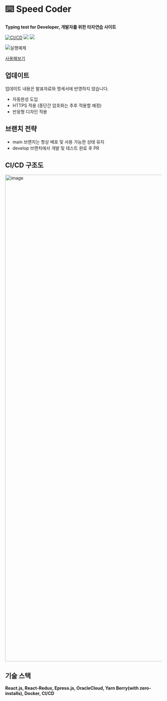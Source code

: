 # ⌨️ Speed Coder
**Typing test for Developer, 개발자를 위한 타자연습 사이트**  


[![CI/CD](https://github.com/Seol-JY/SpeedCoder/actions/workflows/main.yml/badge.svg)](https://github.com/Seol-JY/SpeedCoder/actions/workflows/main.yml)  <img src="https://img.shields.io/github/actions/workflow/status/Seol-JY/SpeedCoder/main.yml"> <img src="https://img.shields.io/youtube/views/ESrgpNHbPMg?style=flat">

![실행예제](https://user-images.githubusercontent.com/70826982/212483409-55ea62a0-e529-4b03-bcd4-192192758b9f.gif)

[사용해보기](https://speedcoder.seol.pro/)

## 업데이트

업데이트 내용은 발표자료와 명세서에 반영하지 않습니다.

- 자동완성 도입
- HTTPS 적용 (종단간 암호화는 추후 적용할 예정)
- 반응형 디자인 적용

## 브랜치 전략

- main 브랜치는 항상 배포 및 사용 가능한 상태 유지
- develop 브랜치에서 개발 및 테스트 완료 후 PR

## CI/CD 구조도

<img width="1563" alt="image" src="https://user-images.githubusercontent.com/70826982/212484020-4adff689-e4da-4894-8abb-594b683fa783.png">

## 기술 스택

**React.js, React-Redux, Epress.js, OracleCloud, Yarn Berry(with zero-installs), Docker, CI/CD**
